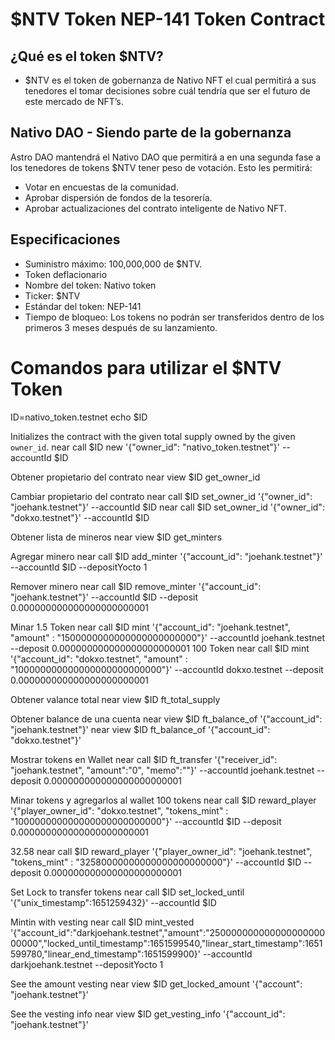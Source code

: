 # $NTV Token NEP-141 Token Contract

## ¿Qué es el token $NTV?

* $NTV es el token de gobernanza de Nativo NFT el cual permitirá a sus tenedores el tomar decisiones sobre cuál tendría que ser el futuro de este mercado de NFT’s.

## Nativo DAO - Siendo parte de la gobernanza
Astro DAO mantendrá el Nativo DAO que permitirá a en una segunda fase a los tenedores de tokens $NTV tener peso de votación. Esto les permitirá:
* Votar en encuestas de la comunidad.
* Aprobar dispersión de fondos de la tesorería.
* Aprobar actualizaciones del contrato inteligente de Nativo NFT.

## Especificaciones
* Suministro máximo: 100,000,000 de $NTV.
* Token deflacionario
* Nombre del token: Nativo token
* Ticker: $NTV
* Estándar del token: NEP-141
* Tiempo de bloqueo: Los tokens no podrán ser transferidos dentro de los primeros 3 meses después de su lanzamiento.

# Comandos para utilizar el $NTV Token

ID=nativo_token.testnet
echo $ID

Initializes the contract with the given total supply owned by the given `owner_id`.
near call $ID new '{"owner_id": "nativo_token.testnet"}' --accountId $ID

Obtener propietario del contrato
near view $ID get_owner_id

Cambiar propietario del contrato
near call $ID set_owner_id '{"owner_id": "joehank.testnet"}' --accountId $ID
near call $ID set_owner_id '{"owner_id": "dokxo.testnet"}' --accountId $ID

Obtener lista de mineros
near view $ID get_minters

Agregar minero
near call $ID add_minter '{"account_id": "joehank.testnet"}' --accountId $ID --depositYocto 1

Remover minero
near call $ID remove_minter '{"account_id": "joehank.testnet"}' --accountId $ID --deposit 0.000000000000000000000001

Minar
1.5 Token
near call $ID mint '{"account_id": "joehank.testnet", "amount" : "1500000000000000000000000"}' --accountId joehank.testnet --deposit 0.000000000000000000000001
100 Token
near call $ID mint '{"account_id": "dokxo.testnet", "amount" : "100000000000000000000000000"}' --accountId dokxo.testnet --deposit 0.000000000000000000000001

Obtener valance total
near view $ID ft_total_supply

Obtener balance de una cuenta
near view $ID ft_balance_of '{"account_id": "joehank.testnet"}'
near view $ID ft_balance_of '{"account_id": "dokxo.testnet"}'

Mostrar tokens en Wallet
near call $ID ft_transfer '{"receiver_id": "joehank.testnet", "amount":"0", "memo":""}' --accountId joehank.testnet --deposit 0.000000000000000000000001

Minar tokens y agregarlos al wallet
100 tokens
near call $ID reward_player '{"player_owner_id": "dokxo.testnet", "tokens_mint" : "100000000000000000000000000"}' --accountId $ID --deposit 0.000000000000000000000001

32.58
near call $ID reward_player '{"player_owner_id": "joehank.testnet", "tokens_mint" : "32580000000000000000000000"}' --accountId $ID --deposit 0.000000000000000000000001

Set Lock to transfer tokens
near call $ID set_locked_until '{"unix_timestamp":1651259432}' --accountId $ID

Mintin with vesting
near call $ID mint_vested '{"account_id":"darkjoehank.testnet","amount":"25000000000000000000000000","locked_until_timestamp":1651599540,"linear_start_timestamp":1651599780,"linear_end_timestamp":1651599900}' --accountId darkjoehank.testnet --depositYocto 1

See the amount vesting
near view $ID get_locked_amount '{"account": "joehank.testnet"}'

See the vesting info
near view $ID get_vesting_info '{"account_id": "joehank.testnet"}'